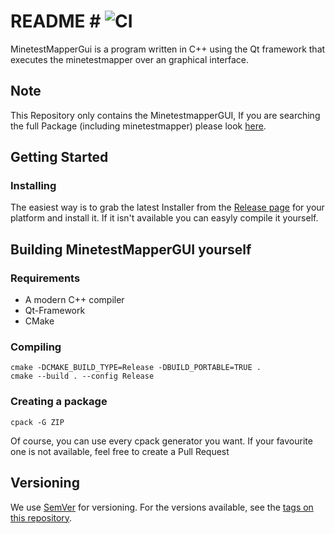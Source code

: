 # README # ![CI](https://github.com/adrido/MinetestMapperGUI/workflows/CI/badge.svg)

MinetestMapperGui is a program written in C++ using the Qt framework that executes the minetestmapper over an graphical interface.

## Note ##
This Repository only contains the MinetestmapperGUI, If you are searching the full Package (including minetestmapper) please look [here](https://github.com/adrido/MinetestMapperGUI-Bundle).

## Getting Started ##

### Installing ###

The easiest way is to grab the latest Installer from the [Release page](/adrido/MinetestMapperGUI/releases) for your platform and install it.
If it isn't available you can easyly compile it yourself.

## Building MinetestMapperGUI yourself ##

### Requirements ###

* A modern C++ compiler
* Qt-Framework
* CMake

### Compiling ###

```
cmake -DCMAKE_BUILD_TYPE=Release -DBUILD_PORTABLE=TRUE .
cmake --build . --config Release
```

### Creating a package ###

```
cpack -G ZIP
```
Of course, you can use every cpack generator you want. If your favourite one is not available, feel free to create a Pull Request

## Versioning

We use [SemVer](http://semver.org/) for versioning. For the versions available, see the [tags on this repository](/adrido/MinetestMapperGUI/tags). 
